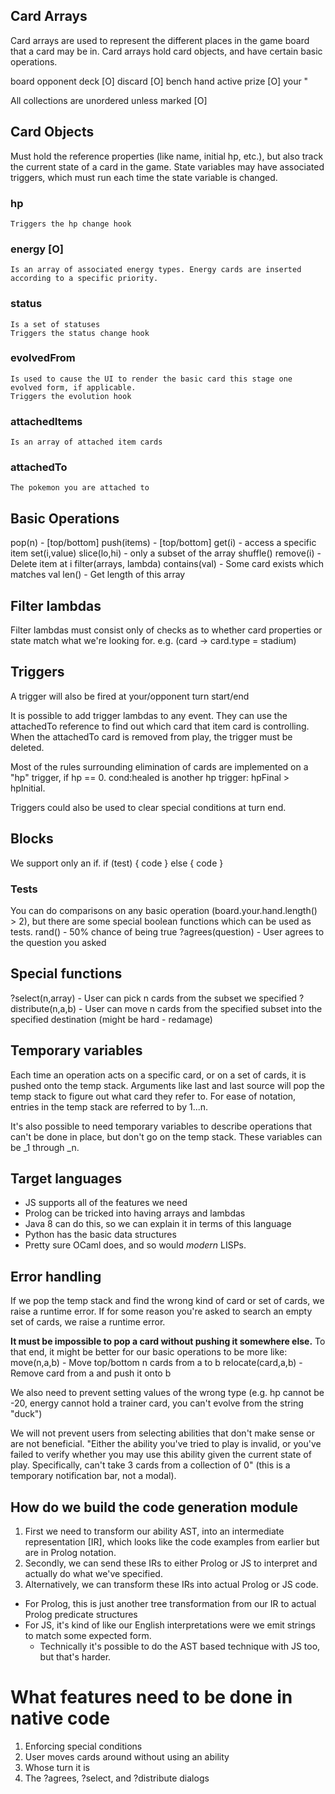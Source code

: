 ## Card Arrays

Card arrays are used to represent the different places in the game board that a card may be in. Card arrays hold card objects, and have certain basic operations.

board 
  opponent
    deck [O]
    discard [O]
    bench
    hand
    active
    prize [O]
  your
    "

All collections are unordered unless marked [O]

## Card Objects

Must hold the reference properties (like name, initial hp, etc.), but also track the current state of a card in the game. State variables may have associated triggers, which must run each time the state variable is changed.

  ### hp
    Triggers the hp change hook
  
  ### energy [O]
    Is an array of associated energy types. Energy cards are inserted according to a specific priority.

  ### status
    Is a set of statuses
    Triggers the status change hook

  ### evolvedFrom
    Is used to cause the UI to render the basic card this stage one evolved form, if applicable.
    Triggers the evolution hook

  ### attachedItems
    Is an array of attached item cards

  ### attachedTo
    The pokemon you are attached to

## Basic Operations

  pop(n)          - [top/bottom]
  push(items)     - [top/bottom]
  get(i)          - access a specific item
  set(i,value)
  slice(lo,hi)    - only a subset of the array
  shuffle()
  remove(i)       - Delete item at i
  filter(arrays, lambda)
  contains(val)   - Some card exists which matches val
  len()           - Get length of this array

## Filter lambdas
  Filter lambdas must consist only of checks as to whether card properties or state match what we're looking for. e.g.
      (card -> card.type = stadium)

## Triggers
  A trigger will also be fired at
    your/opponent turn start/end

It is possible to add trigger lambdas to any event. They can use the attachedTo reference to find out which card that item card is controlling. When the attachedTo card is removed from play, the trigger must be deleted.
  
Most of the rules surrounding elimination of cards are implemented on a "hp" trigger, if hp == 0. cond:healed is another hp trigger: hpFinal > hpInitial.
  
Triggers could also be used to clear special conditions at turn end.

## Blocks

We support only an if.
if (test) {
  code
} else {
  code
}

### Tests
  You can do comparisons on any basic operation (board.your.hand.length() > 2), but there are some special boolean functions which can be used as tests.
  rand() - 50% chance of being true
  ?agrees(question) - User agrees to the question you asked

## Special functions

?select(n,array) - User can pick n cards from the subset we specified
?distribute(n,a,b) - User can move n cards from the specified subset into the specified destination (might be hard - redamage)

## Temporary variables

Each time an operation acts on a specific card, or on a set of cards, it is pushed onto the temp stack. Arguments like last and last source will pop the temp stack to figure out what card they refer to. For ease of notation, entries in the temp stack are referred to by $1...$n.

It's also possible to need temporary variables to describe operations that can't be done in place, but don't go on the temp stack. These variables can be \_1 through \_n.

## Target languages

- JS supports all of the features we need
- Prolog can be tricked into having arrays and lambdas
- Java 8 can do this, so we can explain it in terms of this language
- Python has the basic data structures
- Pretty sure OCaml does, and so would *modern* LISPs.


## Error handling

If we pop the temp stack and find the wrong kind of card or set of cards, we raise a runtime error. If for some reason you're asked to search an empty set of cards, we raise a runtime error. 

**It must be impossible to pop a card without pushing it somewhere else.** To that end, it might be better for our basic operations to be more like:
  move(n,a,b) - Move top/bottom n cards from a to b
  relocate(card,a,b) - Remove card from a and push it onto b

We also need to prevent setting values of the wrong type (e.g. hp cannot be -20, energy cannot hold a trainer card, you can't evolve from the string "duck")

We will not prevent users from selecting abilities that don't make sense or are not beneficial.
"Either the ability you've tried to play is invalid, or you've failed to verify whether you may use this ability given the current state of play.
Specifically, can't take 3 cards from a collection of 0"
(this is a temporary notification bar, not a modal).

## How do we build the code generation module

1. First we need to transform our ability AST, into an intermediate representation [IR], which looks like the code examples from earlier but are in Prolog notation.
2. Secondly, we can send these IRs to either Prolog or JS to interpret and actually do what we've specified.
3. Alternatively, we can transform these IRs into actual Prolog or JS code.
  * For Prolog, this is just another tree transformation from our IR to actual Prolog predicate structures
  * For JS, it's kind of like our English interpretations were we emit strings to match some expected form.
    - Technically it's possible to do the AST based technique with JS too, but that's harder.

# What features need to be done in native code

1. Enforcing special conditions
2. User moves cards around without using an ability
3. Whose turn it is
4. The ?agrees, ?select, and ?distribute dialogs

